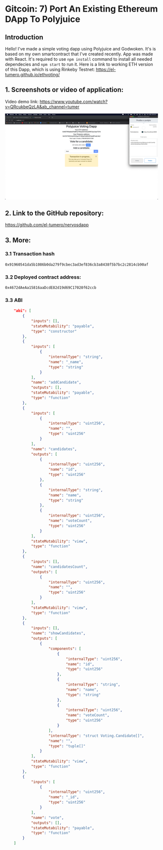 # Gitcoin: 7) Port An Existing Ethereum DApp To Polyjuice

## Introduction
Hello! I've made a simple voting dapp using Polyjuice and Godwoken. It's is based on my own smartcontract that I've created recently. App was made with React. It's required to use `npm install` command to install all needed dependecies and `npm start` to run it.
Here is a link to working ETH version of this Dapp, which is using Rinkeby Testnet: https://el-tumero.github.io/ethvoting/

## 1. Screenshots or video of application:
Video demo link: https://www.youtube.com/watch?v=QRcukbeQzLA&ab_channel=tumer

![](1screenshot.png)

## 2. Link to the GitHub repository:
https://github.com/el-tumero/nervosdapp

## 3. More:
### 3.1 Transaction hash
```sh
0x91960541da5b1086b0da279f9cbec3ad3ef836cb3a8438f5b7bc2c2814cb90af
```
### 3.2 Deployed contract address:
```sh
0x4672dAeAa15816aaDcdE82d19d69C17020f62ccb
```
### 3.3 ABI
```json
    "abi": [
        {
            "inputs": [],
            "stateMutability": "payable",
            "type": "constructor"
        },
        {
            "inputs": [
                {
                    "internalType": "string",
                    "name": "_name",
                    "type": "string"
                }
            ],
            "name": "addCandidate",
            "outputs": [],
            "stateMutability": "payable",
            "type": "function"
        },
        {
            "inputs": [
                {
                    "internalType": "uint256",
                    "name": "",
                    "type": "uint256"
                }
            ],
            "name": "candidates",
            "outputs": [
                {
                    "internalType": "uint256",
                    "name": "id",
                    "type": "uint256"
                },
                {
                    "internalType": "string",
                    "name": "name",
                    "type": "string"
                },
                {
                    "internalType": "uint256",
                    "name": "voteCount",
                    "type": "uint256"
                }
            ],
            "stateMutability": "view",
            "type": "function"
        },
        {
            "inputs": [],
            "name": "candidatesCount",
            "outputs": [
                {
                    "internalType": "uint256",
                    "name": "",
                    "type": "uint256"
                }
            ],
            "stateMutability": "view",
            "type": "function"
        },
        {
            "inputs": [],
            "name": "showCandidates",
            "outputs": [
                {
                    "components": [
                        {
                            "internalType": "uint256",
                            "name": "id",
                            "type": "uint256"
                        },
                        {
                            "internalType": "string",
                            "name": "name",
                            "type": "string"
                        },
                        {
                            "internalType": "uint256",
                            "name": "voteCount",
                            "type": "uint256"
                        }
                    ],
                    "internalType": "struct Voting.Candidate[]",
                    "name": "",
                    "type": "tuple[]"
                }
            ],
            "stateMutability": "view",
            "type": "function"
        },
        {
            "inputs": [
                {
                    "internalType": "uint256",
                    "name": "_id",
                    "type": "uint256"
                }
            ],
            "name": "vote",
            "outputs": [],
            "stateMutability": "payable",
            "type": "function"
        }
    ]
```
